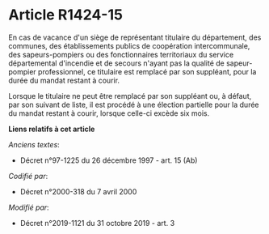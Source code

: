 # Article R1424-15

En cas de vacance d'un siège de représentant titulaire du département, des communes, des établissements publics de
coopération intercommunale, des sapeurs-pompiers ou des fonctionnaires territoriaux du service départemental d'incendie et de
secours n'ayant pas la qualité de sapeur-pompier professionnel, ce titulaire est remplacé par son suppléant, pour la durée du
mandat restant à courir.

Lorsque le titulaire ne peut être remplacé par son suppléant ou, à défaut, par son suivant de liste, il est procédé à une
élection partielle pour la durée du mandat restant à courir, lorsque celle-ci excède six mois.

**Liens relatifs à cet article**

_Anciens textes_:

  - Décret n°97-1225 du 26 décembre 1997 - art. 15 (Ab)

_Codifié par_:

  - Décret n°2000-318 du 7 avril 2000

_Modifié par_:

  - Décret n°2019-1121 du 31 octobre 2019 - art. 3
